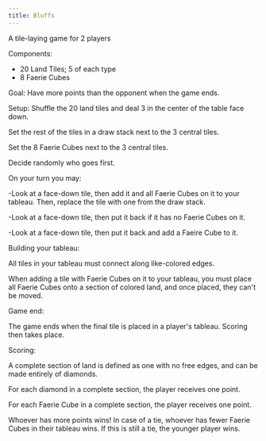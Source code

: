 ```yaml
---
title: Bluffs
---
```


A tile-laying game for 2 players

Components:

- 20 Land Tiles; 5 of each type
- 8 Faerie Cubes

Goal: Have more points than the opponent when the game ends. 

Setup: Shuffle the 20 land tiles and deal 3 in the center of the table face down. 

Set the rest of the tiles in a draw stack next to the 3 central tiles.

Set the 8 Faerie Cubes next to the 3 central tiles.

Decide randomly who goes first. 

On your turn you may:

-Look at a face-down tile, then add it and all Faerie Cubes on it to your tableau. Then, replace the tile with one from the draw stack.

-Look at a face-down tile, then put it back if it has no Faerie Cubes on it.   

-Look at a face-down tile, then put it back and add a Faeire Cube to it. 

Building your tableau: 

All tiles in your tableau must connect along like-colored edges. 

When adding a tile with Faerie Cubes on it to your tableau, you must place all Faerie Cubes onto a section of colored land, and once placed, they can't be moved.

Game end:

The game ends when the final tile is placed in a player's tableau. Scoring then takes place.

Scoring:

A complete section of land is defined as one with no free edges, and can be made entirely of diamonds. 

For each diamond in a complete section, the player receives one point. 

For each Faerie Cube in a complete section, the player receives one point. 

Whoever has more points wins! In case of a tie, whoever has fewer Faerie Cubes in their tableau wins. If this is still a tie, the younger player wins.
